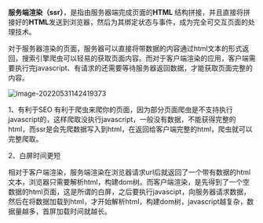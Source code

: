 **服务端渲染（ssr）**，是指由服务器端完成页面的**HTML** 结构拼接，并且直接将拼接好的**HTML**发送到浏览器，然后为其绑定状态与事件，成为完全可交互页面的处理技术。

对于服务器渲染的页面，服务器可以直接将带数据的内容通过html文本的形式返回，搜索引擎爬虫可以轻易的获取页面内容。而对于客户端渲染的应用，客户端需要执行完javascript、有请求的还需要等待服务器返回数据，才能获取页面完整的内容。

![image-20220531142419373](/Users/xuyanjie/项目/gitRepository/个人/myDocs/docs/image/image-20220531142419373.png)

1、有利于SEO
有利于爬⾍来爬你的页⾯，因为部分页⾯爬⾍是不⽀持执⾏javascript的，这样爬取没执行javascript，一般没有数据，不能获得完整的html，而ssr是会先爬数据写入到html，在返回给客户端完整的html，爬虫就可以完整爬取。

2、白屏时间更短

相对于客户端渲染，服务端渲染在浏览器请求url后就返回了一个带有数据的html文本，浏览器只需要解析html，构建dom树。而客户端渲染，是先得到了一个空数据的html页面，这是所谓的白屏，之后要执行javascipt，向服务器请求数据，然后在将数据加载到html，才开始解析html，构建dom树，javascript越复杂，数据量越多，首屏加载时间就越长。